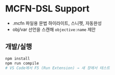 # MCFN-DSL Support

- .mcfn 파일용 문법 하이라이트, 스니펫, 자동완성
- obj/var 선언을 스캔해 `objective:name` 제안

## 개발/실행
```bash
npm install
npm run compile
# VS Code에서 F5 (Run Extension) → 새 창에서 테스트
